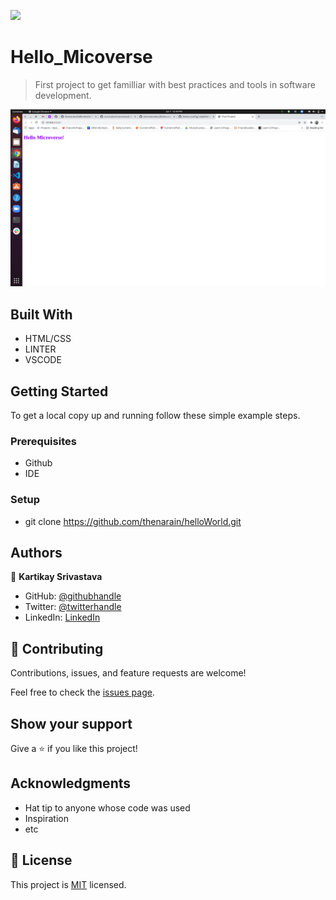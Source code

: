 ![](https://img.shields.io/badge/Microverse-blueviolet)

# Hello_Micoverse

> First project to get familliar with best practices and tools in software development.

![screenshot](./Hello_world.png)

## Built With

- HTML/CSS
- LINTER
- VSCODE

## Getting Started

To get a local copy up and running follow these simple example steps.

### Prerequisites

- Github
- IDE

### Setup

- git clone https://github.com/thenarain/helloWorld.git

## Authors

👤 **Kartikay Srivastava**

- GitHub: [@githubhandle](https://github.com/thenarain)
- Twitter: [@twitterhandle](https://twitter.com/TheNarainKartik)
- LinkedIn: [LinkedIn](https://www.linkedin.com/in/kartikay-srivastava/)

## 🤝 Contributing

Contributions, issues, and feature requests are welcome!

Feel free to check the [issues page](../../issues/).

## Show your support

Give a ⭐️ if you like this project!

## Acknowledgments

- Hat tip to anyone whose code was used
- Inspiration
- etc

## 📝 License

This project is [MIT](./MIT.md) licensed.
